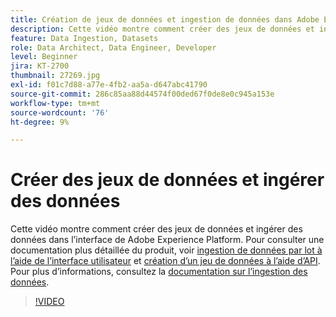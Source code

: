 ```yaml
---
title: Création de jeux de données et ingestion de données dans Adobe Experience Platform
description: Cette vidéo montre comment créer des jeux de données et ingérer des données dans l’interface de Adobe Experience Platform.
feature: Data Ingestion, Datasets
role: Data Architect, Data Engineer, Developer
level: Beginner
jira: KT-2700
thumbnail: 27269.jpg
exl-id: f01c7d88-a77e-4fb2-aa5a-d647abc41790
source-git-commit: 286c85aa88d44574f00ded67f0de8e0c945a153e
workflow-type: tm+mt
source-wordcount: '76'
ht-degree: 9%

---
```


# Créer des jeux de données et ingérer des données

Cette vidéo montre comment créer des jeux de données et ingérer des données dans l’interface de Adobe Experience Platform. Pour consulter une documentation plus détaillée du produit, voir [ingestion de données par lot à l’aide de l’interface utilisateur](https://experienceleague.adobe.com/docs/experience-platform/ingestion/tutorials/ingest-batch-data.html?lang=fr) et [création d’un jeu de données à l’aide d’API](https://experienceleague.adobe.com/docs/experience-platform/catalog/datasets/create.html?lang=fr). Pour plus d’informations, consultez la [documentation sur l’ingestion des données](https://experienceleague.adobe.com/docs/experience-platform/ingestion/home.html?lang=fr).

>[!VIDEO](https://video.tv.adobe.com/v/34369?learn=on&enablevpops&captions=fre_fr)

